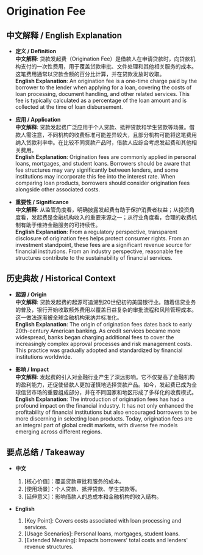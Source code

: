 # Origination Fee

## 中文解释 / English Explanation

* **定义 / Definition**  
  **中文解释**: 贷款发起费（Origination Fee）是借款人在申请贷款时，向贷款机构支付的一次性费用，用于覆盖贷款审批、文件处理和其他相关服务的成本。这笔费用通常以贷款金额的百分比计算，并在贷款发放时收取。  
  **English Explanation**: An origination fee is a one-time charge paid by the borrower to the lender when applying for a loan, covering the costs of loan processing, document handling, and other related services. This fee is typically calculated as a percentage of the loan amount and is collected at the time of loan disbursement.

* **应用 / Application**  
  **中文解释**: 贷款发起费广泛应用于个人贷款、抵押贷款和学生贷款等场景。借款人需注意，不同机构的收费标准可能差异较大，且部分机构可能将这笔费用纳入贷款利率中。在比较不同贷款产品时，借款人应综合考虑发起费和其他相关费用。  
  **English Explanation**: Origination fees are commonly applied in personal loans, mortgages, and student loans. Borrowers should be aware that fee structures may vary significantly between lenders, and some institutions may incorporate this fee into the interest rate. When comparing loan products, borrowers should consider origination fees alongside other associated costs.

* **重要性 / Significance**  
  **中文解释**: 从监管角度看，明确披露发起费有助于保护消费者权益；从投资角度看，发起费是金融机构收入的重要来源之一；从行业角度看，合理的收费机制有助于维持金融服务的可持续性。  
  **English Explanation**: From a regulatory perspective, transparent disclosure of origination fees helps protect consumer rights. From an investment standpoint, these fees are a significant revenue source for financial institutions. From an industry perspective, reasonable fee structures contribute to the sustainability of financial services.

## 历史典故 / Historical Context

* **起源 / Origin**  
  **中文解释**: 贷款发起费的起源可追溯到20世纪初的美国银行业。随着信贷业务的普及，银行开始收取额外费用以覆盖日益复杂的审批流程和风险管理成本。这一做法逐渐被全球金融机构采纳并标准化。  
  **English Explanation**: The origin of origination fees dates back to early 20th-century American banking. As credit services became more widespread, banks began charging additional fees to cover the increasingly complex approval processes and risk management costs. This practice was gradually adopted and standardized by financial institutions worldwide.

* **影响 / Impact**  
  **中文解释**: 发起费的引入对金融行业产生了深远影响。它不仅提高了金融机构的盈利能力，还促使借款人更加谨慎地选择贷款产品。如今，发起费已成为全球信贷市场的重要组成部分，并在不同国家和地区形成了多样化的收费模式。  
  **English Explanation**: The introduction of origination fees has had a profound impact on the financial industry. It has not only enhanced the profitability of financial institutions but also encouraged borrowers to be more discerning in selecting loan products. Today, origination fees are an integral part of global credit markets, with diverse fee models emerging across different regions.

## 要点总结 / Takeaway

* **中文**  
  1. [核心价值]：覆盖贷款审批和服务的成本。
  2. [使用场景]：个人贷款、抵押贷款、学生贷款等。
  3. [延伸意义]：影响借款人的总成本和金融机构的收入结构。

* **English**  
  1. [Key Point]: Covers costs associated with loan processing and services.
  2. [Usage Scenarios]: Personal loans, mortgages, student loans.
  3. [Extended Meaning]: Impacts borrowers' total costs and lenders' revenue structures.